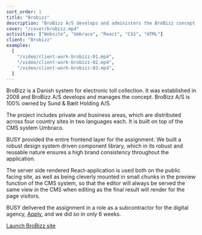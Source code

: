 ```yaml
---
sort_order: 1
title: "Brobizz"
description: "BroBizz A/S develops and administers the BroBizz concept, which guarantees automatic payment for bridges, ferries, toll roads and car parks."
cover: "/cover/brobizz.mp4"
activities: ["Website", "Umbraco", "React", "CSS", "HTML"]
client: "Brobizz"
examples:
  [
    "/video/client-work-brobizz-01.mp4",
    "/video/client-work-brobizz-02.mp4",
    "/video/client-work-brobizz-03.mp4",
  ]
---
```


BroBizz is a Danish system for electronic toll collection. It was established in 2008 and BroBizz A/S develops and manages the concept. BroBizz A/S is 100% owned by Sund & Bælt Holding A/S.

The project includes private and business areas, which are distributed across four country sites in two languages each. It is built on top of the CMS system Umbraco.

BUSY provided the entire frontend layer for the assignment. We built a robust design system driven component library, which in its robust and reusable nature ensures a high brand consistency throughout the application.

The server side rendered React-application is used both on the public facing site, as well as being cleverly mounted in small chunks in the preview function of the CMS system, so that the editor will always be served the same view in the CMS when editing as the final result will render for the page visitors.

BUSY delivered the assignment in a role as a subcontractor for the digital agency, <a href="https://applygroup.dk" target="_blank">Apply</a>, and we did so in only 6 weeks.

<a href="https://brobizz.com" target="_blank">Launch BroBizz site</a>
